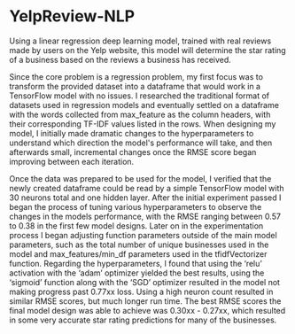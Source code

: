 # YelpReview-NLP

Using a linear regression deep learning model, trained with real reviews made by users on the Yelp website, this model will determine the star rating of a business based on the reviews a business has received.

Since the core problem is a regression problem, my first focus was to transform the provided dataset into a dataframe that would work in a TensorFlow model with no issues. I researched the traditional format of datasets used in regression models and eventually settled on a dataframe with the words collected from max_feature as the column headers, with their corresponding TF-IDF values listed in the rows. When designing my model, I initially made dramatic changes to the hyperparameters to understand which direction the model's performance will take, and then afterwards small, incremental changes once the RMSE score began improving between each iteration.

Once the data was prepared to be used for the model, I verified that the newly created dataframe could be read by a simple TensorFlow model with 30 neurons total and one hidden layer. After the initial experiment passed I began the process of tuning various hyperparameters to observe the changes in the models performance, with the RMSE ranging between 0.57 to 0.38 in the first few model designs. Later on in the experimentation process I began adjusting function parameters outside of the main model parameters, such as the total number of unique businesses used in the model and max_features/min_df parameters used in the tfidfVectorizer function. Regarding the hyperparameters, I found that using the ‘relu’ activation with the ‘adam’ optimizer yielded the best results, using the ‘sigmoid’ function along with the ‘SGD’ optimizer resulted in the model not making progress past 0.77xx loss. Using a high neuron count resulted in similar RMSE scores, but much longer run time. The best RMSE scores the final model design was able to achieve was 0.30xx - 0.27xx, which resulted in some very accurate star rating predictions for many of the businesses.
